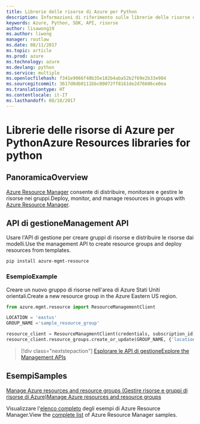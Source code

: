 ```yaml
---
title: Librerie delle risorse di Azure per Python
description: Informazioni di riferimento sulle librerie delle risorse di Azure per Python
keywords: Azure, Python, SDK, API, risorse
author: lisawong19
ms.author: liwong
manager: routlaw
ms.date: 08/11/2017
ms.topic: article
ms.prod: azure
ms.technology: azure
ms.devlang: python
ms.service: multiple
ms.openlocfilehash: f341e9066f48b35e182b4aba52b2f69e2b33e984
ms.sourcegitcommit: 3617d0db0111bbc00072ff8161de2d76606ce0ea
ms.translationtype: HT
ms.contentlocale: it-IT
ms.lasthandoff: 08/18/2017
---
```

# <a name="azure-resources-libraries-for-python"></a><span data-ttu-id="f8c0d-104">Librerie delle risorse di Azure per Python</span><span class="sxs-lookup"><span data-stu-id="f8c0d-104">Azure Resources libraries for python</span></span>

## <a name="overview"></a><span data-ttu-id="f8c0d-105">Panoramica</span><span class="sxs-lookup"><span data-stu-id="f8c0d-105">Overview</span></span> 
<span data-ttu-id="f8c0d-106">[Azure Resource Manager](https://docs.microsoft.com/en-us/azure/azure-resource-manager/resource-group-overview) consente di distribuire, monitorare e gestire le risorse nei gruppi.</span><span class="sxs-lookup"><span data-stu-id="f8c0d-106">Deploy, monitor, and manage resources in groups with [Azure Resource Manager](https://docs.microsoft.com/en-us/azure/azure-resource-manager/resource-group-overview).</span></span>

## <a name="management-api"></a><span data-ttu-id="f8c0d-107">API di gestione</span><span class="sxs-lookup"><span data-stu-id="f8c0d-107">Management API</span></span>
<span data-ttu-id="f8c0d-108">Usare l'API di gestione per creare gruppi di risorse e distribuire le risorse dai modelli.</span><span class="sxs-lookup"><span data-stu-id="f8c0d-108">Use the management API to create resource groups and deploy resources from templates.</span></span>

```bash
pip install azure-mgmt-resource
```
### <a name="example"></a><span data-ttu-id="f8c0d-109">Esempio</span><span class="sxs-lookup"><span data-stu-id="f8c0d-109">Example</span></span> 
<span data-ttu-id="f8c0d-110">Creare un nuovo gruppo di risorse nell'area di Azure Stati Uniti orientali.</span><span class="sxs-lookup"><span data-stu-id="f8c0d-110">Create a new resource group in the Azure Eastern US region.</span></span>

```python
from azure.mgmt.resource import ResourceManagementClient

LOCATION = 'eastus'
GROUP_NAME ='sample_resource_group'

resource_client = ResourceManagmentClient(credentials, subscription_id)
resource_client.resource_groups.create_or_update(GROUP_NAME, {'location': LOCATION})
```

> [!div class="nextstepaction"]
> [<span data-ttu-id="f8c0d-111">Esplorare le API di gestione</span><span class="sxs-lookup"><span data-stu-id="f8c0d-111">Explore the Management APIs</span></span>](/python/api/overview/azure/resources/managementlibrary)

## <a name="samples"></a><span data-ttu-id="f8c0d-112">Esempi</span><span class="sxs-lookup"><span data-stu-id="f8c0d-112">Samples</span></span>
[<span data-ttu-id="f8c0d-113">Manage Azure resources and resource groups (Gestire risorse e gruppi di risorse di Azure)</span><span class="sxs-lookup"><span data-stu-id="f8c0d-113">Manage Azure resources and resource groups</span></span>](https://github.com/Azure-Samples/resource-manager-python-resources-and-groups)

<span data-ttu-id="f8c0d-114">Visualizzare l'[elenco completo](https://azure.microsoft.com/resources/samples/?platform=python&term=resource) degli esempi di Azure Resource Manager.</span><span class="sxs-lookup"><span data-stu-id="f8c0d-114">View the [complete list](https://azure.microsoft.com/resources/samples/?platform=python&term=resource) of Azure Resource Manager samples.</span></span>
